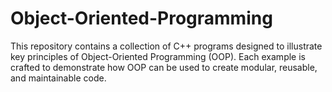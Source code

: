 # Object-Oriented-Programming
This repository contains a collection of C++ programs designed to illustrate key principles of Object-Oriented Programming (OOP). Each example is crafted to demonstrate how OOP can be used to create modular, reusable, and maintainable code.
